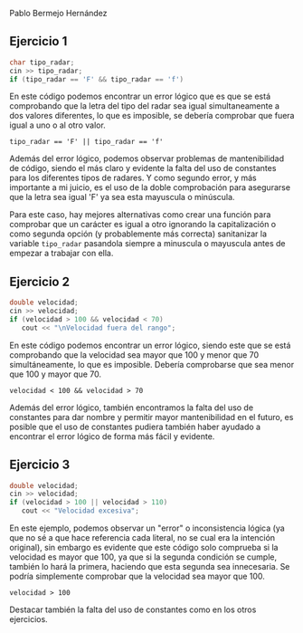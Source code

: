 Pablo Bermejo Hernández

## Ejercicio 1

```cpp
char tipo_radar;
cin >> tipo_radar;
if (tipo_radar == 'F' && tipo_radar == 'f')
```

En este código podemos encontrar un error lógico que es que se está comprobando
que la letra del tipo del radar sea igual simultaneamente a dos valores diferentes,
lo que es imposible, se debería comprobar que fuera igual a uno o al otro valor.

`tipo_radar == 'F' || tipo_radar == 'f'`

Además del error lógico, podemos observar problemas de mantenibilidad de código, siendo el
más claro y evidente la falta del uso de constantes para los diferentes tipos de
radares. Y como segundo error, y más importante a mi juicio, es el uso de la doble
comprobación para asegurarse que la letra sea igual 'F' ya sea esta mayuscula o minúscula.

Para este caso, hay mejores alternativas como crear una función para comprobar que
un carácter es igual a otro ignorando la capitalización o como segunda opción (y probablemente
más correcta) sanitanizar la variable `tipo_radar` pasandola siempre a minuscula
o mayuscula antes de empezar a trabajar con ella.

## Ejercicio 2

```cpp
double velocidad;
cin >> velocidad;
if (velocidad > 100 && velocidad < 70)
   cout << "\nVelocidad fuera del rango";
```

En este código podemos encontrar un error lógico, siendo este que se está comprobando
que la velocidad sea mayor que 100 y menor que 70 simultáneamente, lo que es imposible.
Debería comprobarse que sea menor que 100 y mayor que 70.

`velocidad < 100 && velocidad > 70`

Además del error lógico, también encontramos la falta del uso de constantes para
dar nombre y permitir mayor mantenibilidad en el futuro, es posible que el uso
de constantes pudiera también haber ayudado a encontrar el error lógico de forma
más fácil y evidente.

## Ejercicio 3

```cpp
double velocidad;
cin >> velocidad;
if (velocidad > 100 || velocidad > 110)
   cout << "Velocidad excesiva";
```

En este ejemplo, podemos observar un "error" o inconsistencia lógica (ya que no sé
a que hace referencia cada literal, no se cual era la intención original), sin embargo
es evidente que este código solo comprueba si la velocidad es mayor que 100, ya que
si la segunda condición se cumple, también lo hará la primera, haciendo que esta
segunda sea innecesaria. Se podría simplemente comprobar que la velocidad sea
mayor que 100.

`velocidad > 100`

Destacar también la falta del uso de constantes como en los otros ejercicios.
